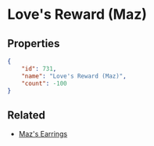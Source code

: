 # Love's Reward (Maz)

<no description available>

## Properties

```json
{
    "id": 731,
    "name": "Love's Reward (Maz)",
    "count": -100
}
```

## Related

- [Maz's Earrings](../items/20808-maz-s-earrings.md)

